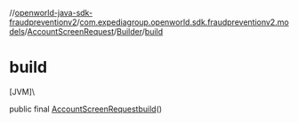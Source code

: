 //[openworld-java-sdk-fraudpreventionv2](../../../../index.md)/[com.expediagroup.openworld.sdk.fraudpreventionv2.models](../../index.md)/[AccountScreenRequest](../index.md)/[Builder](index.md)/[build](build.md)

# build

[JVM]\

public final [AccountScreenRequest](../index.md)[build](build.md)()

